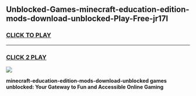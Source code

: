 
## Unblocked-Games-minecraft-education-edition-mods-download-unblocked-Play-Free-jr17l
<h3>
<a href="https://premium76.site?title=minecraft-education-edition-mods-download-unblocked&ref=19M">CLICK TO PLAY</a></h3>
<hr>

<h3>
<a href="https://premium76.site?title=minecraft-education-edition-mods-download-unblocked&ref=19M">CLICK 2 PLAY</a>
  
</h3>

<a href="https://premium76.site?title=minecraft-education-edition-mods-download-unblocked&ref=19M"><img src="https://clearcache.store/games.png"></a>


**minecraft-education-edition-mods-download-unblocked games unblocked: Your Gateway to Fun and Accessible Online Gaming**
